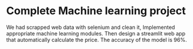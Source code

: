 # Complete Machine learning project 

We had scrapped web data with selenium and clean it,
Implemented appropriate machine learning modules.
Then design a streamlit web app that automatically calculate the price.
The accuracy of the model is 96%.
